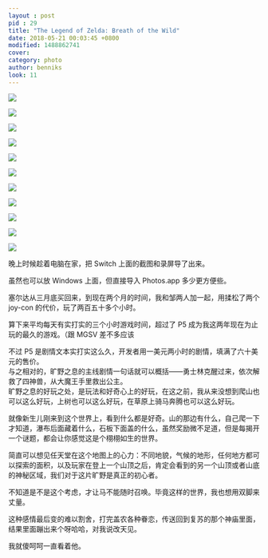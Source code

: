 ```yaml
---
layout : post
pid : 29
title: "The Legend of Zelda: Breath of the Wild"
date: 2018-05-21 00:03:45 +0800
modified: 1488862741
cover: 
category: photo
author: benniks
look: 11
---
```


![][image-1]

![][image-2]

![][image-3]

![][image-4]

![][image-5]

![][image-6]

![][image-7]

![][image-8]

![][image-9]

![][image-10]

![][image-11]

晚上时候趁着电脑在家，把 Switch 上面的截图和录屏导了出来。

虽然也可以放 Windows 上面，但直接导入 Photos.app 多少更方便些。

塞尔达从三月底买回来，到现在两个月的时间，我和邹两人加一起，用揉松了两个 joy-con 的代价，玩了两百五十多个小时。

算下来平均每天有实打实的三个小时游戏时间，超过了 P5 成为我这两年现在为止玩的最久的游戏。（跟 MGSV 差不多应该

不过 P5 是剧情文本实打实这么久，开发者用一美元两小时的剧情，填满了六十美元的售价。  
与之相对的，旷野之息的主线剧情一句话就可以概括——勇士林克醒过来，依次解救了四神兽，从大魔王手里救出公主。  
旷野之息的好玩之处，是玩法和好奇心上的好玩，在这之前，我从来没想到爬山也可以这么好玩，上树也可以这么好玩，在草原上骑马奔腾也可以这么好玩。

就像新生儿刚来到这个世界上，看到什么都是好奇。山的那边有什么，自己爬一下才知道，瀑布后面藏着什么，石板下面盖的什么，虽然奖励微不足道，但是每揭开一个谜题，都会让你感觉这是个栩栩如生的世界。

简直可以想见任天堂在这个地图上的心力：不同地貌，气候的地形，任何地方都可以探索的面积，以及玩家在登上一个山顶之后，肯定会看到的另一个山顶或者山底的神秘区域，我们对于这片旷野是真正的初心者。

不知道是不是这个考虑，才让马不能随时召唤。毕竟这样的世界，我也想用双脚来丈量。

这种感情最后变的难以割舍，打完盖农各种眷恋，传送回到复苏的那个神庙里面，结果里面蹦出来个呀哈哈，对我说改天见。

我就傻呵呵一直看着他。

[image-1]:	https://ww1.sinaimg.cn/large/006tKfTcgy1fri938wjq8j30zk0k00ww.jpg
[image-2]:	https://ww1.sinaimg.cn/large/006tKfTcgy1fri938obpdj30zk0k0tfj.jpg
[image-3]:	https://ww1.sinaimg.cn/large/006tKfTcgy1fri938hs83j30zk0k0tbv.jpg
[image-4]:	https://ww1.sinaimg.cn/large/006tKfTcgy1fri938bqfyj30zk0k0tbi.jpg
[image-5]:	https://ww1.sinaimg.cn/large/006tKfTcgy1fri936lb7dj30zk0k0n48.jpg
[image-6]:	https://ww1.sinaimg.cn/large/006tKfTcgy1fri9386445j30zk0k0tcx.jpg
[image-7]:	https://ww1.sinaimg.cn/large/006tKfTcgy1fri937y8osj30zk0k0q73.jpg
[image-8]:	https://ww1.sinaimg.cn/large/006tKfTcgy1fri936dxwmj30zk0k0tek.jpg
[image-9]:	https://ww1.sinaimg.cn/large/006tKfTcgy1fri9365lyuj30zk0k0dmv.jpg
[image-10]:	https://ww1.sinaimg.cn/large/006tKfTcgy1fri935yan7j30zk0k0gpr.jpg
[image-11]:	https://ww1.sinaimg.cn/large/006tKfTcgy1fri97rzjzlj31kw0w0nph.jpg